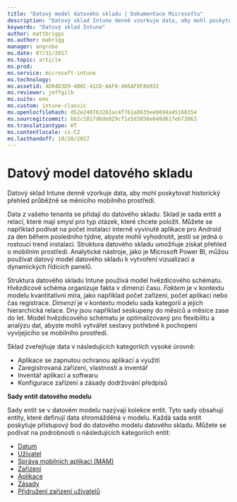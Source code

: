 ```yaml
---
title: "Datový model datového skladu | Dokumentace Microsoftu"
description: "Datový sklad Intune denně vzorkuje data, aby mohl poskytovat historický přehled průběžně se měnícího mobilního prostředí."
keywords: "Datový sklad Intune"
author: mattbriggs
ms.author: mabrigg
manager: angrobe
ms.date: 07/31/2017
ms.topic: article
ms.prod: 
ms.service: microsoft-intune
ms.technology: 
ms.assetid: 4D04D3D9-4B6C-41CD-AAF8-466AF8FA6032
ms.reviewer: jeffgilb
ms.suite: ems
ms.custom: intune-classic
ms.openlocfilehash: d52e240763263ac4f761a8635ee6694a45168354
ms.sourcegitcommit: bb2c181fd6de929cf1e5d3856e048d617eb72063
ms.translationtype: HT
ms.contentlocale: cs-CZ
ms.lasthandoff: 10/20/2017
---
```

# <a name="data-warehouse-data-model"></a>Datový model datového skladu

Datový sklad Intune denně vzorkuje data, aby mohl poskytovat historický přehled průběžně se měnícího mobilního prostředí.

Data z vašeho tenanta se přidají do datového skladu. Sklad je sada entit a relací, které mají smysl pro typ otázek, které chcete položit. Můžete se například podívat na počet instalací interně vyvinuté aplikace pro Android za den během posledního týdne, abyste mohli vyhodnotit, jestli se jedná o rostoucí trend instalací. Struktura datového skladu umožňuje získat přehled o mobilním prostředí. Analytické nástroje, jako je Microsoft Power BI, můžou používat datový model datového skladu k vytvoření vizualizací a dynamických řídicích panelů.

Struktura datového skladu Intune používá model hvězdicového schématu. Hvězdicové schéma organizuje fakta v dimenzi času. *Faktem* je v kontextu modelu kvantitativní míra, jako například počet zařízení, počet aplikací nebo čas registrace. *Dimenzí* je v kontextu modelu sada kategorií a jejich hierarchická relace. Dny jsou například seskupeny do měsíců a měsíce zase do let. Model hvězdicového schématu je optimalizovaný pro flexibilitu a analýzu dat, abyste mohli vytvářet sestavy potřebné k pochopení vyvíjejícího se mobilního prostředí.

Sklad zveřejňuje data v následujících kategoriích vysoké úrovně:
  -  Aplikace se zapnutou ochranou aplikací a využití
  -  Zaregistrovaná zařízení, vlastnosti a inventář
  -  Inventář aplikací a softwaru
  -  Konfigurace zařízení a zásady dodržování předpisů

**Sady entit datového modelu**

Sady entit se v datovém modelu nazývají kolekce entit. Tyto sady obsahují entity, které definují data shromážděná v modelu. Každá sada entit poskytuje přístupový bod do datového modelu datového skladu. Můžete se podívat na podrobnosti o následujících kategoriích entit:

  -  [Datum](reports-ref-date.md)
  -  [Uživatel](reports-ref-user.md)
  -  [Správa mobilních aplikací (MAM)](reports-ref-mobile-app-management.md)
  -  [Zařízení](reports-ref-devices.md)
  -  [Aplikace](reports-ref-application.md)
  -  [Zásady](reports-ref-policy.md)
  -  [Přidružení zařízení uživatelů](reports-ref-userdeviceassociations.md)

<!-- ## Data Model relationships

For more information on the relationships in the data model, see [Relationships of Entities](reports-api-entity-relationships.md). -->